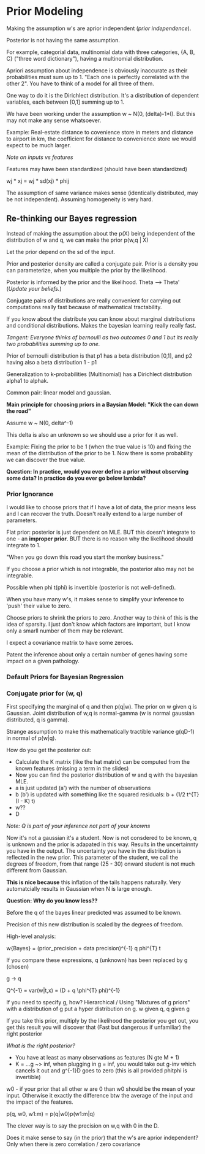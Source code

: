 # Prior Modeling

Making the assumption w's are aprior independent (*prior independence*).

Posterior is not having the same assumption.

For example, categorial data, multinomial data with three categories, {A, B, C} ("three word dictionary"), having a multinomial distribution.

Apriori assumption about independence is obviously inaccurate as their probabilities must sum up to 1. "Each one is perfectly correlated with the other 2". You have to think of a model for all three of them.

One way to do it is the Dirichlect distribution. It's a distribution of dependent variables, each between [0,1] summing up to 1.

We have been working under the assumption w ~ N(0, (delta)-1*I). But this may not make any sense whatsoever.

Example: Real-estate distance to covenience store in meters and distance to airport in km, the coefficient for distance to convenience store we would expect to be much larger.

*Note on inputs vs features*

Features may have been standardized (should have been standardized)

wj * xj = wj * sd(xj) * phij

The assumption of same variance makes sense (identically distributed, may be not independent).
Assuming homogeneity is very hard.

## Re-thinking our Bayes regression

Instead of making the assumption about the p(X) being independent of the distribution of w and q, we can make the prior p(w,q | X)

Let the prior depend on the sd of the input.

Prior and posterior density are called a conjugate pair. Prior is a density you can parameterize, when you multiple the prior by the likelihood.

Posterior is informed by the prior and the likelihood. Theta --> Theta' (*Update your beliefs.*)

Conjugate pairs of distributions are really convenient for carrying out computations really fast because of mathematical tractability.

If you know about the distribute you can know about marginal distributions and conditional distributions. Makes the bayesian learning really really fast.

*Tangent: Everyone thinks of bernoulli as two outcomes 0 and 1 but its really two probabilities summing up to one.*

Prior of bernoulli distribution is that p1 has a beta distribution [0,1], and p2 having also a beta distribution 1 - p1

Generalization to k-probabilities (Multinomial) has a Dirichlect distribution alpha1 to alphak.

Common pair: linear model and gaussian.

**Main principle for choosing priors in a Baysian Model: "Kick the can down the road"**

Assume w ~ N(0, delta^-1)

This delta is also an unknown so we should use a prior for it as well.

Example: Fixing the prior to be 1 (when the true value is 10) and fixing the mean of the distribution of the prior to be 1. Now there is some probability we can discover the true value.

**Question: In practice, would you ever define a prior without observing some data? In practice do you ever go below lambda?**

### Prior Ignorance

I would like to choose priors that if I have a lot of data, the prior means less and I can recover the truth. Doesn't really extend to a large number of parameters.

Flat prior: posterior is just dependent on MLE. BUT this doesn't integrate to one - an **improper prior**. BUT there is no reason why the likelihood should integrate to 1.

"When you go down this road you start the monkey business."

If you choose a prior which is not integrable, the posterior also may not be integrable.

Possible when phi t(phi) is invertible (posterior is not well-defined).

When you have many w's, it makes sense to simplify your inference to 'push' their value to zero.

Choose priors to shrink the priors to zero. Another way to think of this is the idea of sparsity. I just don't know which factors are important, but I know only a smarll number of them may be relevant.

I expect a covariance matrix to have some zeroes.

Patent the inference about only a certain number of genes having some impact on a given pathology.

### Default Priors for Bayesian Regression

### Conjugate prior for (w, q)

First specifying the marginal of q and then p(q|w). The prior on w given q is Gaussian. Joint distribution of w,q is normal-gamma (w is normal gaussian distributed, q is gamma).

Strange assumption to make this mathematically tractible variance g(qD-1) in normal of p(w|q).

How do you get the posterior out:

* Calculate the K matrix (like the hat matrix) can be computed from the known features (missing a term in the slides)
* Now you can find the posterior distribution of w and q with the bayesian MLE.
* a is just updated (a') with the number of observations
* b (b') is updated with something like the squared residuals: b + (1/2 t^{T} (I - K) t)
* w??
* D

*Note: Q is part of your inference not part of your knowns*

Now it's not a gaussian it's a student. Now is not consdered to be known, q is unknown and the prior is adapated in this way. Results in the uncertainnty you have in the output. The uncertainty you have in the distribution is reflected in the new prior. This parameter of the student, we call the degrees of freedom, from that range (25 - 30) onward student is not much different from Gaussian.

**This is nice because** this inflation of the tails happens naturally. Very automatcially results in Gaussian when N is large enough.

**Question: Why do you know less??**

Before the q of the bayes linear predicted was assumed to be known.

Precision of this new distribution is scaled by the degrees of freedom.

High-level analysis:

w{Bayes} = (prior_precision + data precision)^{-1} q phi^{T} t

If you compare these expressions, q (unknown) has been replaced by g (chosen)

g -> q

Q^{-1} = var(w|t,x) = (D + q \phi^{T} phi)^{-1}

If you need to specify g, how? Hierarchical / Using "Mixtures of g priors" with a distribution of g put a hyper distribution on g. w given q, q given g

If you take this prior, multiply by the likelihood the posterior you get out, you get this result you will discover that (Fast but dangerous if unfamiliar) the right posterior

*What is the right posterior?*

* You have at least as many observations as features (N gte M + 1)
* K = ...g ~> inf, when plugging in g = inf, you would take out g-inv which cancels it out and g^{-1}D goes to zero (this is all provided phitphi is invertible)

w0 - if your prior that all other w are 0 than w0 should be the mean of your input. Otherwise it exactly the difference btw the average of the input and the impact of the features.

p(q, w0, w1:m) = p(q|w0)p(w1:m|q)

The clever way is to say the precision on w,q with 0 in the D.

Does it make sense to say (in the prior) that the w's are aprior independent? Only when there is zero correlation / zero covariance




























